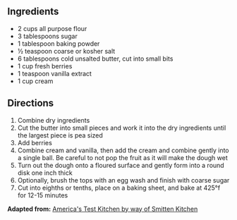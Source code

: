 ---
---

## Ingredients
- 2 cups all purpose flour
- 3 tablespoons sugar
- 1 tablespoon baking powder
- &frac12; teaspoon coarse or kosher salt
- 6 tablespoons cold unsalted butter, cut into small bits
- 1 cup fresh berries
- 1 teaspoon vanilla extract
- 1 cup cream

## Directions
1. Combine dry ingredients
2. Cut the butter into small pieces and work it into the dry ingredients until the largest piece is pea sized
3. Add berries
4. Combine cream and vanilla, then add the cream and combine gently into a single ball. Be careful to not pop the fruit as it will make the dough wet
5. Turn out the dough onto a floured surface and gently form into a round disk one inch thick
6. Optionally, brush the tops with an egg wash and finish with coarse sugar
6. Cut into eighths or tenths, place on a baking sheet, and bake at 425&deg;f for 12-15 minutes

**Adapted from:** [America's Test Kitchen by way of Smitten Kitchen](https://smittenkitchen.com/2006/11/dream-a-little-dream-of-scone/)